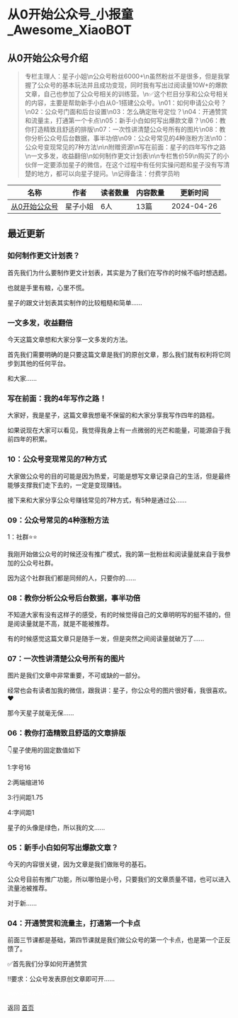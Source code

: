 # 从0开始公众号_小报童_Awesome_XiaoBOT

## 从0开始公众号介绍
> 专栏主理人：星子小姐\n公众号粉丝6000+\n虽然粉丝不是很多，但是我掌握了公众号的基本玩法并且成功变现，同时我有写出过阅读量10W+的爆款文章，自己也参加了公众号相关的训练营。\n✅这个栏目分享和公众号相关的内容，主要是帮助新手小白从0-1搭建公众号。\n01：如何申请公众号？\n02：公众号门面和后台设置\n03：怎么确定账号定位？\n04：开通赞赏和流量主，打通第一个卡点\n05：新手小白如何写出爆款文章？\n06：教你打造精致且舒适的排版\n07：一次性讲清楚公众号所有的图片\n08：教你分析公众号后台数据，事半功倍\n09：公众号常见的4种涨粉方法\n10：公众号变现常见的7种方法\n\n附赠资源\n写在前面：星子的四年写作之路\n一文多发，收益翻倍\n如何制作更文计划表\n\n专栏售价59\n购买了的小伙伴一定要添加星子的微信，在这个过程中有任何实操问题和星子没有写清楚的地方，都可以向星子提问。\n记得备注：付费学员哟  
  


|名称|作者|读者数量|内容数量|更新时间|
|---|---|---|---|---|
|[从0开始公众号](https://xiaobot.net/p/xingzi20010?refer=0b133df9-27dc-423b-8101-639049001c13)|星子小姐|6人|13篇|2024-04-26|

## 最近更新
### 如何制作更文计划表？

首先我们为什么要制作更文计划表，其实是为了我们在写作的时候不临时想选题。

也就是手里有粮，心里不慌。

星子的跟文计划表其实制作的比较粗糙和简单......

### 一文多发，收益翻倍

今天这篇文章想和大家分享一文多发的方法。

首先我们需要明确的是只要这篇文章是我们的原创文章，那么我们就有权利将它同步到其他的任何平台。

和大家......

### 写在前面：我的4年写作之路！

大家好，我是星子，这篇文章我想毫不保留的和大家分享我写作四年的路程。

如果说现在大家可以看见，我觉得我身上有一点微弱的光芒和能量，可能源自于我前四年的积累。

### 10：公众号变现常见的7种方式

大家做公众号的目的可能是因为热爱，可能是想写文章记录自己的生活，但是最终能够支撑我们走下去的，一定是变现赚钱。

接下来和大家分享公众号赚钱常见的7种方式，有5种是通过公......

### 09：公众号常见的4种涨粉方法

1：社群⭐⭐

我刚开始做公众号的时候还没有推广模式，我的第一批粉丝和阅读量就来自于我参加的公众号社群。

因为这个社群我们都是同频的人，只要你的......

### 08：教你分析公众号后台数据，事半功倍

不知道大家有没有这样子的感受，有的时候觉得自己的文章明明写的挺不错的，但是阅读量就是不高，就是不能被推荐。

有的时候感觉这篇文章只是随手一发，但是突然之间阅读量就破万了......

### 07：一次性讲清楚公众号所有的图片

图片是我们文章中非常重要，不可或缺的一部分。

经常也会有读者加我的微信，跟我讲：星子，你公众号的图片很好看，我很喜欢。❤️

那今天星子就毫无保......

### 06：教你打造精致且舒适的文章排版

👇星子使用的固定数值如下

1:字号16

2:两端缩进16

3:行间距1.75

4:字间距1

星子的头像是绿色，所以我的文......

### 05：新手小白如何写出爆款文章？

今天的内容很关键，因为文章是我们做账号的基石。

公众号目前有推广功能，所以哪怕是小号，只要我们的文章质量不错，也可以进入流量池被推荐。

对于新......

### 04：开通赞赏和流量主，打通第一个卡点

前面三节课都是基础，第四节课就是我们做公众号的第一个卡点，也是第一个正反馈了。

✅首先我们分享如何开通赞赏

‼️要求：公众号发表原创文章即可开......


<a href="https://github.com/Reno9527/awesome-xiaobot" style="color: white; text-decoration: none;">awesome-xiaobot</a>

返回 [首页](../README.md)
